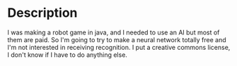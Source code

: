 # Description

I was making a robot game in java, and I needed to use an AI but most of them are paid.
So I'm going to try to make a neural network totally free and I'm not interested in receiving recognition.
I put a creative commons license, I don't know if I have to do anything else.
